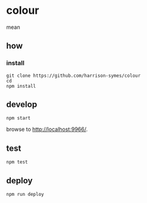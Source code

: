 
# colour

mean

## how

### install

```
git clone https://github.com/harrison-symes/colour
cd 
npm install
```

## develop

```
npm start
```

browse to <http://localhost:9966/>.

## test

```
npm test
```

## deploy

```
npm run deploy
```
